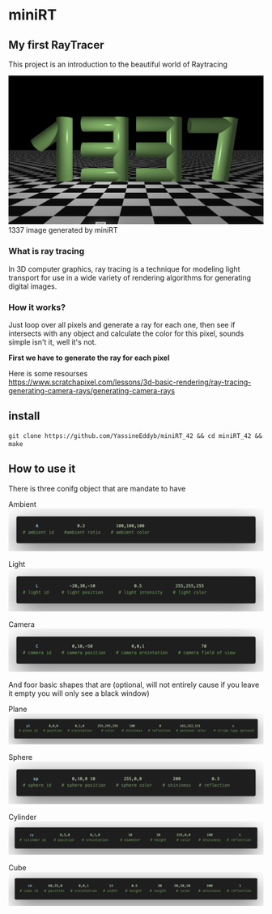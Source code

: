 # miniRT
## My first RayTracer
This project is an introduction to the beautiful world of Raytracing

<img src="./images/1337.png" />
1337 image generated by miniRT

### What is ray tracing
In 3D computer graphics, ray tracing is a technique for modeling light 
transport for use in a wide variety of rendering algorithms for
generating digital images.

### How it works?

Just loop over all pixels and generate a ray for each one, then see if intersects with any object and calculate the color for this pixel, sounds simple isn't it, well it's not.

<b>First we have to generate the ray for each pixel</b>

Here is some resourses <br>
<a srs="https://www.scratchapixel.com/lessons/3d-basic-rendering/ray-tracing-generating-camera-rays/generating-camera-rays">https://www.scratchapixel.com/lessons/3d-basic-rendering/ray-tracing-generating-camera-rays/generating-camera-rays</a>

## install
```
git clone https://github.com/YassineEddyb/miniRT_42 && cd miniRT_42 && make
```
## How to use it

There is three conifg object that are mandate to have

Ambient
<img src="./images/ambient.png" />

Light
<img src="./images/light.png" />

Camera
<img src="./images/camera.png" />

And foor basic shapes that are (optional, will not entirely cause if you leave it empty you will only see a black window)

Plane
<img src="./images/plane.png" />

Sphere
<img src="./images/sphere.png" />

Cylinder
<img src="./images/cylinder.png" />

Cube
<img src="./images/cube.png" />


